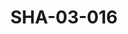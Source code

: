---
pid: SHA-03-016
title: SHA-03-016
language: ar
original_label: 
rights: شرحبيل احمد
location_of_original: شرحبيل احمد
photographer_or_studio: 
scanned_from: photograph 6.9 by 8.8
_date: 1980s
location: الخرطوم، مكتب النشر
description: شرحبيل احمد
additional_notes: 
permission_display: 'yes'
on_server: 'no'
on_website: 'no'
permalink: /photopages/ar/SHA-03-016.html
layout: photo-page
---